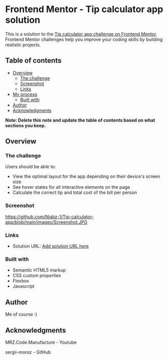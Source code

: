 # Frontend Mentor - Tip calculator app solution

This is a solution to the [Tip calculator app challenge on Frontend Mentor](https://www.frontendmentor.io/challenges/tip-calculator-app-ugJNGbJUX). Frontend Mentor challenges help you improve your coding skills by building realistic projects.

## Table of contents

- [Overview](#overview)
  - [The challenge](#the-challenge)
  - [Screenshot](#screenshot)
  - [Links](#links)
- [My process](#my-process)
  - [Built with](#built-with)
- [Author](#author)
- [Acknowledgments](#acknowledgments)

**Note: Delete this note and update the table of contents based on what sections you keep.**

## Overview

### The challenge

Users should be able to:

- View the optimal layout for the app depending on their device's screen size
- See hover states for all interactive elements on the page
- Calculate the correct tip and total cost of the bill per person

### Screenshot

https://github.com/Njabz-1/Tip-calculator-app/blob/main/images/Screenshot.JPG


### Links

- Solution URL: [Add solution URL here](https://your-solution-url.com)

### Built with

- Semantic HTML5 markup
- CSS custom properties
- Flexbox
- Javascript


## Author

Me of course :)

## Acknowledgments

MRZ.Code.Manufacture - Youtube

sergii-moroz - GitHub

